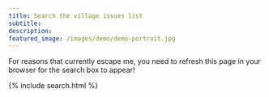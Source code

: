 ```yaml
---
title: Search the village issues list
subtitle: 
description: 
featured_image: /images/demo/demo-portrait.jpg
---
```

For reasons that currently escape me, you need to refresh this page in your browser for the search box to appear!

{% include search.html %}
